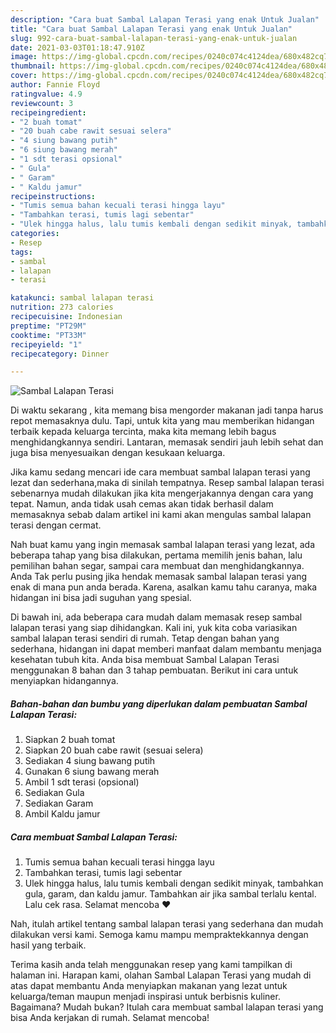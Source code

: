 ```yaml
---
description: "Cara buat Sambal Lalapan Terasi yang enak Untuk Jualan"
title: "Cara buat Sambal Lalapan Terasi yang enak Untuk Jualan"
slug: 992-cara-buat-sambal-lalapan-terasi-yang-enak-untuk-jualan
date: 2021-03-03T01:18:47.910Z
image: https://img-global.cpcdn.com/recipes/0240c074c4124dea/680x482cq70/sambal-lalapan-terasi-foto-resep-utama.jpg
thumbnail: https://img-global.cpcdn.com/recipes/0240c074c4124dea/680x482cq70/sambal-lalapan-terasi-foto-resep-utama.jpg
cover: https://img-global.cpcdn.com/recipes/0240c074c4124dea/680x482cq70/sambal-lalapan-terasi-foto-resep-utama.jpg
author: Fannie Floyd
ratingvalue: 4.9
reviewcount: 3
recipeingredient:
- "2 buah tomat"
- "20 buah cabe rawit sesuai selera"
- "4 siung bawang putih"
- "6 siung bawang merah"
- "1 sdt terasi opsional"
- " Gula"
- " Garam"
- " Kaldu jamur"
recipeinstructions:
- "Tumis semua bahan kecuali terasi hingga layu"
- "Tambahkan terasi, tumis lagi sebentar"
- "Ulek hingga halus, lalu tumis kembali dengan sedikit minyak, tambahkan gula, garam, dan kaldu jamur. Tambahkan air jika sambal terlalu kental. Lalu cek rasa. Selamat mencoba ❤"
categories:
- Resep
tags:
- sambal
- lalapan
- terasi

katakunci: sambal lalapan terasi 
nutrition: 273 calories
recipecuisine: Indonesian
preptime: "PT29M"
cooktime: "PT33M"
recipeyield: "1"
recipecategory: Dinner

---
```



![Sambal Lalapan Terasi](https://img-global.cpcdn.com/recipes/0240c074c4124dea/680x482cq70/sambal-lalapan-terasi-foto-resep-utama.jpg)

Di waktu  sekarang , kita memang bisa mengorder makanan jadi tanpa harus repot memasaknya dulu. Tapi, untuk kita yang mau memberikan hidangan terbaik kepada keluarga tercinta, maka kita memang lebih bagus menghidangkannya sendiri. Lantaran, memasak sendiri jauh lebih sehat dan juga bisa menyesuaikan dengan kesukaan keluarga.

Jika kamu sedang mencari ide cara membuat sambal lalapan terasi yang lezat dan sederhana,maka di sinilah tempatnya. Resep sambal lalapan terasi  sebenarnya mudah dilakukan jika kita mengerjakannya dengan cara yang tepat. Namun, anda tidak usah cemas akan tidak berhasil dalam memasaknya 
sebab dalam artikel ini kami akan mengulas sambal lalapan terasi dengan cermat.  



Nah buat kamu yang ingin memasak sambal lalapan terasi yang lezat, ada beberapa tahap yang bisa dilakukan, pertama memilih jenis bahan, lalu pemilihan bahan segar, sampai cara membuat dan menghidangkannya. Anda Tak perlu pusing jika hendak memasak sambal lalapan terasi yang enak di mana pun anda berada. Karena, asalkan kamu  tahu caranya, maka hidangan ini bisa jadi suguhan yang spesial.

Di bawah ini, ada beberapa cara mudah dalam memasak resep sambal lalapan terasi yang siap dihidangkan. Kali ini, yuk kita coba variasikan sambal lalapan terasi sendiri di rumah. Tetap dengan bahan yang sederhana, hidangan ini dapat memberi manfaat dalam membantu menjaga kesehatan tubuh kita. Anda bisa membuat Sambal Lalapan Terasi menggunakan 8 bahan dan 3 tahap pembuatan. Berikut ini cara untuk menyiapkan hidangannya.

<!--inarticleads1-->

##### Bahan-bahan dan bumbu yang diperlukan dalam pembuatan Sambal Lalapan Terasi:

1. Siapkan 2 buah tomat
1. Siapkan 20 buah cabe rawit (sesuai selera)
1. Sediakan 4 siung bawang putih
1. Gunakan 6 siung bawang merah
1. Ambil 1 sdt terasi (opsional)
1. Sediakan  Gula
1. Sediakan  Garam
1. Ambil  Kaldu jamur




<!--inarticleads2-->

##### Cara membuat Sambal Lalapan Terasi:

1. Tumis semua bahan kecuali terasi hingga layu
1. Tambahkan terasi, tumis lagi sebentar
1. Ulek hingga halus, lalu tumis kembali dengan sedikit minyak, tambahkan gula, garam, dan kaldu jamur. Tambahkan air jika sambal terlalu kental. Lalu cek rasa. Selamat mencoba ❤




Nah, itulah artikel tentang  sambal lalapan terasi  yang sederhana dan mudah dilakukan versi kami. Semoga kamu mampu mempraktekkannya dengan hasil yang terbaik. 

Terima kasih anda telah menggunakan resep yang kami tampilkan di halaman ini. Harapan kami, olahan  Sambal Lalapan Terasi yang mudah di atas dapat membantu Anda menyiapkan makanan yang lezat untuk keluarga/teman maupun menjadi inspirasi untuk berbisnis kuliner. Bagaimana? Mudah bukan? Itulah cara membuat sambal lalapan terasi yang bisa Anda kerjakan di rumah. Selamat mencoba!

